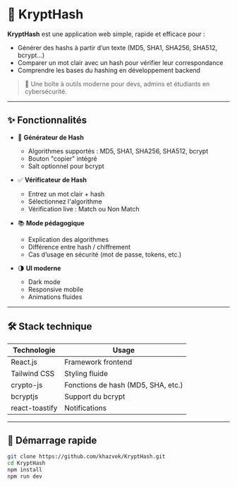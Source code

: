 # 🧠 KryptHash

**KryptHash** est une application web simple, rapide et efficace pour :
- Générer des hashs à partir d’un texte (MD5, SHA1, SHA256, SHA512, bcrypt…)
- Comparer un mot clair avec un hash pour vérifier leur correspondance
- Comprendre les bases du hashing en développement backend

> 🔐 Une boîte à outils moderne pour devs, admins et étudiants en cybersécurité.

---

## ✨ Fonctionnalités

- 🔄 **Générateur de Hash**
  - Algorithmes supportés : MD5, SHA1, SHA256, SHA512, bcrypt
  - Bouton "copier" intégré
  - Salt optionnel pour bcrypt

- ✅ **Vérificateur de Hash**
  - Entrez un mot clair + hash
  - Sélectionnez l'algorithme
  - Vérification live : Match ou Non Match

- 📚 **Mode pédagogique**
  - Explication des algorithmes
  - Différence entre hash / chiffrement
  - Cas d’usage en sécurité (mot de passe, tokens, etc.)

- 🌗 **UI moderne**
  - Dark mode
  - Responsive mobile
  - Animations fluides

---

## 🛠️ Stack technique

| Technologie | Usage |
|-------------|-------|
| React.js | Framework frontend |
| Tailwind CSS | Styling fluide |
| crypto-js | Fonctions de hash (MD5, SHA, etc.) |
| bcryptjs | Support du bcrypt |
| react-toastify | Notifications |

---

## 🚀 Démarrage rapide

```bash
git clone https://github.com/khazvek/KryptHash.git
cd KryptHash
npm install
npm run dev

